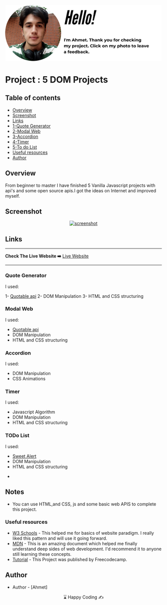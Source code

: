 <p align="center">
<a href="https://www.linkedin.com/in/ahmet-ayd%C4%B1n-2583b1199/" target="_blank"><img src="ahmet.png" alt="screenshot"></a>
</p>




# Project : 5 DOM Projects 

## Table of contents

  - [Overview](#the-challenge)
  - [Screenshot](#screenshot)
  - [Links](#links)
  - [1-Quote Generator](#quote-generator)
  - [2-Modal Web](#modal-web)
  - [3-Accordion](#accordion)
  - [4-Timer](#timer)
  - [5-To do List](#todo-list)
  - [Useful resources](#useful-resources)
- [Author](#author)



## Overview
From beginner to master I have finished 5 Vanilla Javascript projects with api's and some open source apis.I got the ideas on Internet and improved myself.

## Screenshot
<p align="center">
<a href="https://bavi-boop.github.io/five-DOM-projects/"><img src="DOM.gif" alt="screenshot"></a>
</p>



## Links
<hr>
<b>Check The Live Website ➡️</b> <a href="https://bavi-boop.github.io/five-DOM-projects/">Live Website</a>
<hr>

### Quote Generator
I used:


1- <a href="https://github.com/lukePeavey/quotable">Quotable api</a>
2- DOM Manipulation
3- HTML and CSS structuring

### Modal Web
<p>I used:</p>
<ul>
  <li><a href="https://github.com/lukePeavey/quotable">Quotable api</a></li>
  <li> DOM Manipulation</li>
  <li>HTML and CSS structuring</li>
</ul>

### Accordion
<p>I used:</p>
<ul>
  <li> DOM Manipulation</li>
  <li>CSS Animations</li>
</ul>

### Timer
<p>I used:</p>
<ul>
  <li>Javascript Algorithm</li>
  <li>DOM Manipulation</li>
  <li>HTML and CSS structuring</li>
</ul>

### TODo List
<p>I used:</p>
<ul>
  <li><a href="https://sweetalert2.github.io/e">Sweet Alert</a></li>
  <li>DOM Manipulation</li>
  <li>HTML and CSS structuring</li>
</ul>




-

## Notes

- You can use HTML,and CSS, js and some basic web APIS to complete this project.

### Useful resources

- [W3 Schools](https://www.w3schools.com/) - This helped me for basics of website paradigm. I really liked this pattern and will use it going forward.
- [MDN](https://developer.mozilla.org/en-US/) - This is an amazing document which helped me finally understand deep sides of web development. I'd recommend it to anyone still learning these concepts.
- [Tutorial](https://www.youtube.com/watch?v=5fb2aPlgoys) - This Project was published by Freecodecamp.





## Author

- Author - [Ahmet]

<center> &#8987; Happy Coding  &#9997; </center>

